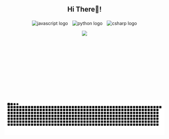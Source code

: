 <h2 align="center">Hi There👋! </h2>

###

  <div style="display: flex; flex-direction: column; align-items: center;">
    <div style="margin-bottom: 15px;">
      <img src="https://cdn.jsdelivr.net/gh/devicons/devicon/icons/javascript/javascript-original.svg" height="40" alt="javascript logo" style="margin: 0 5px;" />
      <img src="https://cdn.jsdelivr.net/gh/devicons/devicon/icons/python/python-original.svg" height="40" alt="python logo" style="margin: 0 5px;" />
      <img src="https://cdn.jsdelivr.net/gh/devicons/devicon/icons/csharp/csharp-original.svg" height="40" alt="csharp logo" style="margin: 0 5px;" />
    </div>
    <img height="200" src="https://i.imgflip.com/65efzo.gif" />
  </div>
</div>

<br clear="both">
<div align="center">
  <img src="https://raw.githubusercontent.com/huaichen446/huaichen446/output/snake.svg" alt="Snake animation">
</div>

###

<!---
huaichen446/huaichen446 is a ✨ special ✨ repository because its `README.md` (this file) appears on your GitHub profile.
You can click the Preview link to take a look at your changes.
--->
